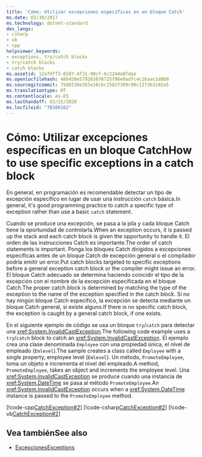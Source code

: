 ```yaml
---
title: 'Cómo: Utilizar excepciones específicas en un bloque Catch'
ms.date: 03/30/2017
ms.technology: dotnet-standard
dev_langs:
- csharp
- vb
- cpp
helpviewer_keywords:
- exceptions, try/catch blocks
- try/catch blocks
- catch blocks
ms.assetid: 12af9ff3-8587-4f31-90cf-6c2244e0fdae
ms.openlocfilehash: 48b450e579263876725f96e0adfc4c16aac1d869
ms.sourcegitcommit: 7588136e355e10cbc2582f389c90c127363c02a5
ms.translationtype: HT
ms.contentlocale: es-ES
ms.lasthandoff: 03/15/2020
ms.locfileid: "78160162"
---
```

# <a name="how-to-use-specific-exceptions-in-a-catch-block"></a><span data-ttu-id="21715-102">Cómo: Utilizar excepciones específicas en un bloque Catch</span><span class="sxs-lookup"><span data-stu-id="21715-102">How to use specific exceptions in a catch block</span></span>

<span data-ttu-id="21715-103">En general, en programación es recomendable detectar un tipo de excepción específico en lugar de usar una instrucción `catch` básica.</span><span class="sxs-lookup"><span data-stu-id="21715-103">In general, it's good programming practice to catch a specific type of exception rather than use a basic `catch` statement.</span></span>

<span data-ttu-id="21715-104">Cuando se produce una excepción, se pasa a la pila y cada bloque Catch tiene la oportunidad de controlarla.</span><span class="sxs-lookup"><span data-stu-id="21715-104">When an exception occurs, it is passed up the stack and each catch block is given the opportunity to handle it.</span></span> <span data-ttu-id="21715-105">El orden de las instrucciones Catch es importante.</span><span class="sxs-lookup"><span data-stu-id="21715-105">The order of catch statements is important.</span></span> <span data-ttu-id="21715-106">Ponga los bloques Catch dirigidos a excepciones específicas antes de un bloque Catch de excepción general o el compilador podría emitir un error.</span><span class="sxs-lookup"><span data-stu-id="21715-106">Put catch blocks targeted to specific exceptions before a general exception catch block or the compiler might issue an error.</span></span> <span data-ttu-id="21715-107">El bloque Catch adecuado se determina haciendo coincidir el tipo de la excepción con el nombre de la excepción especificada en el bloque Catch.</span><span class="sxs-lookup"><span data-stu-id="21715-107">The proper catch block is determined by matching the type of the exception to the name of the exception specified in the catch block.</span></span> <span data-ttu-id="21715-108">Si no hay ningún bloque Catch específico, la excepción se detecta mediante un bloque Catch general, si existe alguno.</span><span class="sxs-lookup"><span data-stu-id="21715-108">If there is no specific catch block, the exception is caught by a general catch block, if one exists.</span></span>

<span data-ttu-id="21715-109">En el siguiente ejemplo de código se usa un bloque `try`/`catch` para detectar una <xref:System.InvalidCastException>.</span><span class="sxs-lookup"><span data-stu-id="21715-109">The following code example uses a `try`/`catch` block to catch an <xref:System.InvalidCastException>.</span></span> <span data-ttu-id="21715-110">El ejemplo crea una clase denominada `Employee` con una propiedad única, el nivel de empleado (`Emlevel`).</span><span class="sxs-lookup"><span data-stu-id="21715-110">The sample creates a class called `Employee` with a single property, employee level (`Emlevel`).</span></span> <span data-ttu-id="21715-111">Un método, `PromoteEmployee`, toma un objeto e incrementa el nivel del empleado.</span><span class="sxs-lookup"><span data-stu-id="21715-111">A method, `PromoteEmployee`, takes an object and increments the employee level.</span></span> <span data-ttu-id="21715-112">Una <xref:System.InvalidCastException> se produce cuando una instancia de <xref:System.DateTime> se pasa al método `PromoteEmployee`.</span><span class="sxs-lookup"><span data-stu-id="21715-112">An <xref:System.InvalidCastException> occurs when a <xref:System.DateTime> instance is passed to the `PromoteEmployee` method.</span></span>

[!code-cpp[CatchException#2](../../../samples/snippets/cpp/VS_Snippets_CLR/CatchException/CPP/catchexception1.cpp#2)]
[!code-csharp[CatchException#2](../../../samples/snippets/csharp/VS_Snippets_CLR/CatchException/CS/catchexception1.cs#2)]
[!code-vb[CatchException#2](../../../samples/snippets/visualbasic/VS_Snippets_CLR/CatchException/VB/catchexception1.vb#2)]

## <a name="see-also"></a><span data-ttu-id="21715-113">Vea también</span><span class="sxs-lookup"><span data-stu-id="21715-113">See also</span></span>

- [<span data-ttu-id="21715-114">Excepciones</span><span class="sxs-lookup"><span data-stu-id="21715-114">Exceptions</span></span>](index.md)

